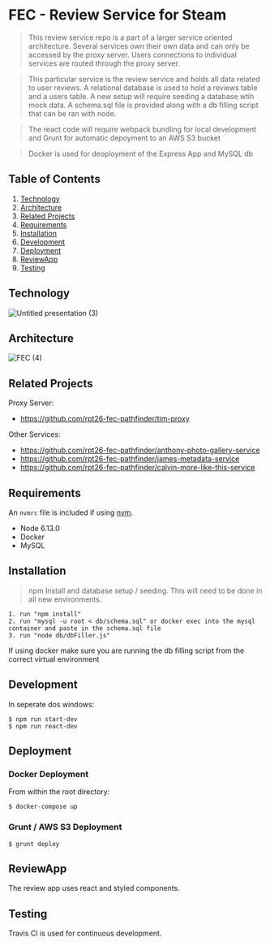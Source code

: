 # FEC - Review Service for Steam

> This review service repo is a part of a larger service oriented architecture.  Several services own their own data and can only be accessed by the proxy server.  Users connections to individual services are routed through the proxy server.

>This particular service is the review service and holds all data related to user reviews.  A relational database is used to hold a reviews table and a users table.  A new setup will require seeding a database wtih mock data.  A schema.sql file is provided along with a db filling script that can be ran with node.

>The react code will require webpack bundling for local development and Grunt for automatic depoyment to an AWS S3 bucket

>Docker is used for deoployment of the Express App and MySQL db

## Table of Contents

1. [Technology](#Technology)
1. [Architecture](#Architecture)
1. [Related Projects](#RelatedProjects)
1. [Requirements](#requirements)
1. [Installation](#Installation)
1. [Development](#development)
1. [Deployment](#deployment)
1. [ReviewApp](#ReviewApp)
1. [Testing](#Testing)

## Technology

![Untitled presentation (3)](https://user-images.githubusercontent.com/71040019/115333143-ff237680-a14d-11eb-9d00-12b2e1963bdf.jpg)

## Architecture

![FEC (4)](https://user-images.githubusercontent.com/71040019/115333049-d56a4f80-a14d-11eb-90f6-c4c63b9dfd1f.png)

## Related Projects

  Proxy Server:
  - https://github.com/rpt26-fec-pathfinder/tim-proxy

  Other Services:
  - https://github.com/rpt26-fec-pathfinder/anthony-photo-gallery-service
  - https://github.com/rpt26-fec-pathfinder/james-metadata-service
  - https://github.com/rpt26-fec-pathfinder/calvin-more-like-this-service


## Requirements

An `nvmrc` file is included if using [nvm](https://github.com/creationix/nvm).

- Node 6.13.0
- Docker
- MySQL

## Installation

> npm Install and database setup / seeding.  This will need to be done in all new environments.

```
1. run "npm install"
2. run "mysql -u root < db/schema.sql" or docker exec into the mysql container and paste in the schema.sql file
3. run "node db/dbFiller.js"
```

If using docker make sure you are running the db filling script from the correct virtual environment

## Development

In seperate dos windows:

```
$ npm run start-dev
$ npm run react-dev
```

## Deployment

### Docker Deployment

From within the root directory:

```
$ docker-compose up
```
### Grunt / AWS S3 Deployment
```
$ grunt deploy
```

## ReviewApp

The review app uses react and styled components.

## Testing

Travis CI is used for continuous development.